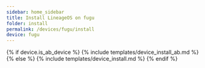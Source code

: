 ```yaml
---
sidebar: home_sidebar
title: Install LineageOS on fugu
folder: install
permalink: /devices/fugu/install
device: fugu
---
```

{% if device.is_ab_device %}
{% include templates/device_install_ab.md %}
{% else %}
{% include templates/device_install.md %}
{% endif %}
